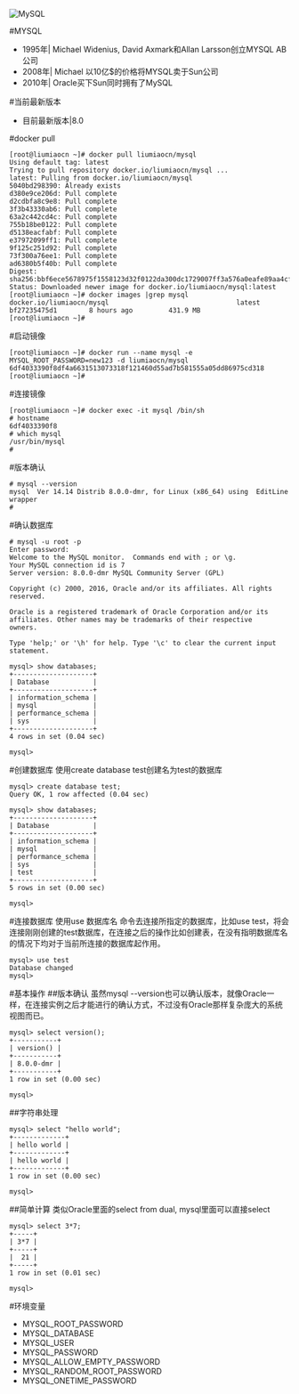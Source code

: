 ![MySQL](http://img.blog.csdn.net/20170222150651784?watermark/2/text/aHR0cDovL2Jsb2cuY3Nkbi5uZXQvbGl1bWlhb2Nu/font/5a6L5L2T/fontsize/400/fill/I0JBQkFCMA==/dissolve/70/gravity/SouthEast)

#MYSQL
* 1995年| Michael Widenius, David Axmark和Allan Larsson创立MYSQL AB公司
* 2008年| Michael 以10亿$的价格将MYSQL卖于Sun公司
* 2010年| Oracle买下Sun同时拥有了MySQL

#当前最新版本
* 目前最新版本|8.0

#docker pull
```
[root@liumiaocn ~]# docker pull liumiaocn/mysql
Using default tag: latest
Trying to pull repository docker.io/liumiaocn/mysql ...
latest: Pulling from docker.io/liumiaocn/mysql
5040bd298390: Already exists
d380e9ce206d: Pull complete
d2cdbfa8c9e8: Pull complete
3f3b43330ab6: Pull complete
63a2c442cd4c: Pull complete
755b18be0122: Pull complete
d5138eacfabf: Pull complete
e37972099ff1: Pull complete
9f125c251d92: Pull complete
73f300a76ee1: Pull complete
ad6380b5f40b: Pull complete
Digest: sha256:bbf6ece5678975f1558123d32f0122da300dc1729007ff3a576a0eafe89aa4cf
Status: Downloaded newer image for docker.io/liumiaocn/mysql:latest
[root@liumiaocn ~]# docker images |grep mysql
docker.io/liumiaocn/mysql                                latest              bf27235475d1        8 hours ago         431.9 MB
[root@liumiaocn ~]#
```

#启动镜像
```
[root@liumiaocn ~]# docker run --name mysql -e MYSQL_ROOT_PASSWORD=new123 -d liumiaocn/mysql
6df4033390f8df4a6631513073318f121460d55ad7b581555a05dd86975cd318
[root@liumiaocn ~]#
```

#连接镜像
```
[root@liumiaocn ~]# docker exec -it mysql /bin/sh
# hostname
6df4033390f8
# which mysql
/usr/bin/mysql
#
```

#版本确认
```
# mysql --version
mysql  Ver 14.14 Distrib 8.0.0-dmr, for Linux (x86_64) using  EditLine wrapper
#
```

#确认数据库
```
# mysql -u root -p
Enter password:
Welcome to the MySQL monitor.  Commands end with ; or \g.
Your MySQL connection id is 7
Server version: 8.0.0-dmr MySQL Community Server (GPL)

Copyright (c) 2000, 2016, Oracle and/or its affiliates. All rights reserved.

Oracle is a registered trademark of Oracle Corporation and/or its
affiliates. Other names may be trademarks of their respective
owners.

Type 'help;' or '\h' for help. Type '\c' to clear the current input statement.

mysql> show databases;
+--------------------+
| Database           |
+--------------------+
| information_schema |
| mysql              |
| performance_schema |
| sys                |
+--------------------+
4 rows in set (0.04 sec)

mysql>
```
#创建数据库
使用create database test创建名为test的数据库
```
mysql> create database test;
Query OK, 1 row affected (0.04 sec)

mysql> show databases;
+--------------------+
| Database           |
+--------------------+
| information_schema |
| mysql              |
| performance_schema |
| sys                |
| test               |
+--------------------+
5 rows in set (0.00 sec)

mysql>
```
#连接数据库
使用use 数据库名 命令去连接所指定的数据库，比如use test，将会连接刚刚创建的test数据库，在连接之后的操作比如创建表，在没有指明数据库名的情况下均对于当前所连接的数据库起作用。
```
mysql> use test
Database changed
mysql>
```

#基本操作
##版本确认
虽然mysql --version也可以确认版本，就像Oracle一样，在连接实例之后才能进行的确认方式，不过没有Oracle那样复杂庞大的系统视图而已。
```
mysql> select version();
+-----------+
| version() |
+-----------+
| 8.0.0-dmr |
+-----------+
1 row in set (0.00 sec)

mysql>
```
##字符串处理
```
mysql> select "hello world";
+-------------+
| hello world |
+-------------+
| hello world |
+-------------+
1 row in set (0.00 sec)

mysql>
```
##简单计算
类似Oracle里面的select from dual, mysql里面可以直接select
```
mysql> select 3*7;
+-----+
| 3*7 |
+-----+
|  21 |
+-----+
1 row in set (0.01 sec)

mysql>
```

#环境变量
* MYSQL_ROOT_PASSWORD
* MYSQL_DATABASE
* MYSQL_USER
* MYSQL_PASSWORD
* MYSQL_ALLOW_EMPTY_PASSWORD
* MYSQL_RANDOM_ROOT_PASSWORD
* MYSQL_ONETIME_PASSWORD
